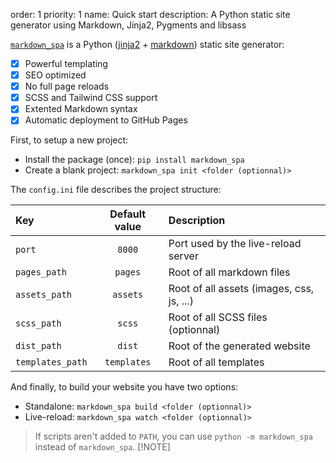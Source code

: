 order: 1
priority: 1
name: Quick start
description: A Python static site generator using Markdown, Jinja2, Pygments and libsass

[`markdown_spa`](https://github.com/MrSpaar/markdown_spa) is a Python ([jinja2](https://pypi.org/project/Jinja2/) + [markdown](https://pypi.org/project/Markdown/)) static site generator:

- [x] Powerful templating
- [x] SEO optimized
- [x] No full page reloads
- [x] SCSS and Tailwind CSS support
- [x] Extented Markdown syntax
- [x] Automatic deployment to GitHub Pages

First, to setup a new project:

- Install the package (once): `pip install markdown_spa`
- Create a blank project: `markdown_spa init <folder (optionnal)>`

The `config.ini` file describes the project structure:

| Key              | Default value | Description                               |
| :--------------- | :-----------: | :---------------------------------------- |
| `port`           | `8000`        | Port used by the live-reload server       |
| `pages_path`     | `pages`       | Root of all markdown files                |
| `assets_path`    | `assets`      | Root of all assets (images, css, js, ...) |
| `scss_path`      | `scss`        | Root of all SCSS files (optionnal)        |
| `dist_path`      | `dist`        | Root of the generated website             |
| `templates_path` | `templates`   | Root of all templates                     |

And finally, to build your website you have two options:

- Standalone: `markdown_spa build <folder (optionnal)>`
- Live-reload: `markdown_spa watch <folder (optionnal)>`

> If scripts aren't added to `PATH`, you can use `python -m markdown_spa` instead of `markdown_spa`.
> [!NOTE]